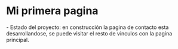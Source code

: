 <h1>Mi primera pagina</h1>
- Estado del proyecto: en construcción 
la pagina de contacto esta desarrollandose, se puede visitar el resto de vinculos con la pagina principal.
